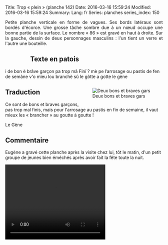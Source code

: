 Title: Trop « plein » (planche 142)
Date: 2016-03-16 15:59:24
Modified: 2016-03-16 15:59:24
Summary: 
Lang: fr
Series: planches
series_index: 150

<p style="text-align:justify;">Petite planche verticale en forme de
vagues. Ses bords latéraux sont bordés d'écorce. Une grosse tâche
sombre due à un nœud occupe une bonne partie de la surface. Le nombre
« 86 » est gravé en haut à droite. Sur la gauche, dessin de deux
personnages masculins : l'un tient un verre et l'autre une
bouteille.</p>

<figure class="image-block" style="float: left;">
  <img alt="" src="{static}/images/planche_142.png">
  <figcaption style="max-width: 282px"></figcaption>
</figure>

## Texte en patois

i de bon è brâve garçon pa trop mâ Finï ?  mè pe l’arrosage ou pastis
de fen de semâne v'o mïeu lou branchè sû le gôtte a gotte le gène

<figure class="image-block" style="float: right;">
  <img alt="Deux bons et braves gars" src="{static}/images/planche_142_detail_dessin.png">
  <figcaption style="max-width: 259px">Deux bons et braves gars</figcaption>
</figure>

## Traduction

Ce sont de bons et braves garçons, pas trop mal finis, mais pour
l'arrosage au pastis en fin de semaine, il vaut mieux les « brancher »
au goutte à goutte !

Le Gène

## Commentaire

Eugène a gravé cette planche après la visite chez lui, tôt le matin,
d'un petit groupe de jeunes bien éméchés après avoir fait la fête
toute la nuit.

<video width="320" height="240" controls>
  <source src="https://d1njpgd0ygatdn.cloudfront.net/video_142.mp4" type="video/mp4">
</video>
